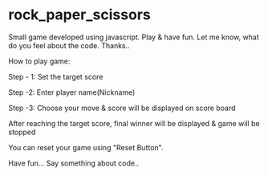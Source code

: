 # rock_paper_scissors
Small game developed using javascript. Play &amp; have fun. Let me know, what do you feel about the code. Thanks..

How to play game:

Step - 1:  Set the target score
             
Step -2: Enter player name(Nickname)

Step -3: Choose your move & score will be displayed on score board

After reaching the target score, final winner will be displayed & game will be stopped

You can reset your game using "Reset Button".

Have fun... Say something about code..
